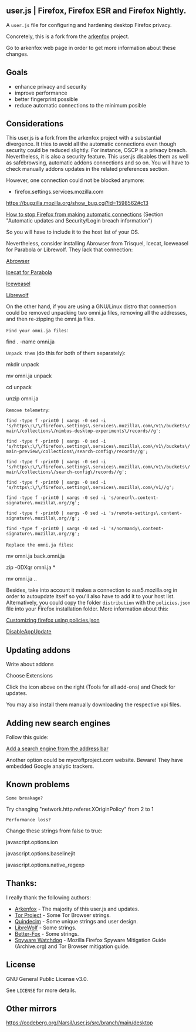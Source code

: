 ## user.js | Firefox, Firefox ESR and Firefox Nightly.
A `user.js` file for configuring and hardening desktop Firefox privacy.

Concretely, this is a fork from the [arkenfox](https://github.com/arkenfox/user.js) project.

Go to arkenfox web page in order to get more information about these changes.


## Goals

* enhance privacy and security
* improve performance
* better fingerprint possible
* reduce automatic connections to the minimum posible

## Considerations

This user.js is a fork from the arkenfox project with a substantial divergence. It tries to avoid all the automatic connections even though security could be reduced slightly.
For instance, OSCP is a privacy breach. Nevertheless, it is also a security feature. This user.js disables them as well as safebrowsing, automatic addons connections and so on. You will have to check manually addons updates in the related preferences section.

However, one connection could not be blocked anymore:

* firefox.settings.services.mozilla.com

https://bugzilla.mozilla.org/show_bug.cgi?id=1598562#c13

[How to stop Firefox from making automatic connections](https://support.mozilla.org/en-US/kb/how-stop-firefox-making-automatic-connections)
(Section "Automatic updates and Security/Login breach information")

So you will have to include it to the host list of your OS.


Nevertheless, consider installing Abrowser from Trisquel, Icecat, Iceweasel for Parabola or Librewolf. They lack that connection:

[Abrowser](https://archive.trisquel.info/trisquel/pool/main/f/firefox/?C=S;O=D)

[Icecat for Parabola](https://repomirror.parabola.nu/sources/parabola/)

[Iceweasel](https://repomirror.parabola.nu/sources/parabola/)

[Librewolf](https://librewolf.net/)


On the other hand, if you are using a GNU/Linux distro that connection could be removed unpacking two omni.ja files, removing all the addresses, and then re-zipping the omni.ja files.


`Find your omni.ja files`:

find . -name omni.ja



`Unpack them` (do this for both of them separately):

mkdir unpack

mv omni.ja unpack

cd unpack

unzip omni.ja



`Remove telemetry`:

`find -type f -print0 | xargs -0 sed -i 's/https\:\/\/firefox\.settings\.services\.mozilla\.com\/v1\/buckets\/main\/collections\/nimbus-desktop-experiments\/records//g';
`

`find -type f -print0 | xargs -0 sed -i 's/https\:\/\/firefox\.settings\.services\.mozilla\.com\/v1\/buckets\/main-preview\/collections\/search-config\/records//g';`

`find -type f -print0 | xargs -0 sed -i 's/https\:\/\/firefox\.settings\.services\.mozilla\.com\/v1\/buckets\/main\/collections\/search-config\/records//g';
`

`find -type f -print0 | xargs -0 sed -i 's/https\:\/\/firefox\.settings\.services\.mozilla\.com\/v1//g';
`

`find -type f -print0 | xargs -0 sed -i 's/onecrl\.content-signature\.mozilla\.org//g';
`

`find -type f -print0 | xargs -0 sed -i 's/remote-settings\.content-signature\.mozilla\.org//g';
`

`find -type f -print0 | xargs -0 sed -i 's/normandy\.content-signature\.mozilla\.org//g';
`

`Replace the omni.ja files`:

mv omni.ja back.omni.ja

zip -0DXqr omni.ja *

mv omni.ja .. 


Besides, take into account it makes a connection to aus5.mozilla.org in order to autoupdate itself so you'll also have to add it to your host list.
Alternatively, you could copy the folder `distribution` with the `policies.json` file into your Firefox installation folder. More information about this:

[Customizing firefox using policies.json](https://support.mozilla.org/en-US/kb/customizing-firefox-using-policiesjson)

[DisableAppUpdate](https://github.com/mozilla/policy-templates/blob/master/README.md#disableappupdate)



## Updating addons

Write about:addons

Choose Extensions

Click the icon above on the right (Tools for all add-ons) and Check for updates.

You may also install them manually downloading the respective xpi files.


## Adding new search engines

Follow this guide:

[Add a search engine from the address bar](https://support.mozilla.org/en-US/kb/add-or-remove-search-engine-firefox#w_add-a-search-engine-from-the-address-bar)

Another option could be mycroftproject.com website. Beware! They have embedded Google analytic trackers.


## Known problems

`Some breakage?`

Try changing "network.http.referer.XOriginPolicy" from 2 to 1


`Performance loss?`

Change these strings from false to true:

javascript.options.ion

javascript.options.baselinejit

javascript.options.native_regexp



## Thanks:

I really thank the following authors:

* [Arkenfox](https://github.com/arkenfox/user.js) - The majority of this user.js and updates.
* [Tor Project](https://www.torproject.org) - Some Tor Browser strings.
* [Quindecim](https://git.nixnet.xyz/quindecim/mobile_user.js) - Some unique strings and user design.
* [LibreWolf](https://gitlab.com/librewolf-community) - Some strings.
* [Better-Fox](https://github.com/yokoffing/Better-Fox) - Some strings.
* [Spyware Watchdog](https://spyware.neocities.org/) - Mozilla Firefox Spyware Mitigation Guide (Archive.org) and Tor Browser mitigation guide.

## License

GNU General Public License v3.0.

See `LICENSE` for more details.

## Other mirrors

https://codeberg.org/Narsil/user.js/src/branch/main/desktop